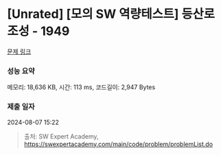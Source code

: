 # [Unrated] [모의 SW 역량테스트] 등산로 조성 - 1949 

[문제 링크](https://swexpertacademy.com/main/code/problem/problemDetail.do?contestProbId=AV5PoOKKAPIDFAUq) 

### 성능 요약

메모리: 18,636 KB, 시간: 113 ms, 코드길이: 2,947 Bytes

### 제출 일자

2024-08-07 15:22



> 출처: SW Expert Academy, https://swexpertacademy.com/main/code/problem/problemList.do